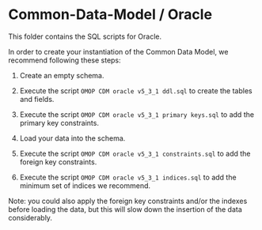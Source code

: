 Common-Data-Model / Oracle
=================

This folder contains the SQL scripts for Oracle. 

In order to create your instantiation of the Common Data Model, we recommend following these steps:

1. Create an empty schema.

2. Execute the script `OMOP CDM oracle v5_3_1 ddl.sql` to create the tables and fields.

3. Execute the script `OMOP CDM oracle v5_3_1 primary keys.sql` to add the primary key constraints.

4. Load your data into the schema.

5. Execute the script `OMOP CDM oracle v5_3_1 constraints.sql` to add the foreign key constraints.

6. Execute the script `OMOP CDM oracle v5_3_1 indices.sql` to add the minimum set of indices we recommend.

Note: you could also apply the foreign key constraints and/or the indexes before loading the data, but this will slow down the insertion of the data considerably.

